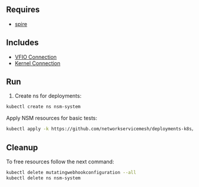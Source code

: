 ## Requires

- [spire](../spire)

## Includes

- [VFIO Connection](../use-cases/Vfio2Noop)
- [Kernel Connection](../use-cases/SriovKernel2Noop)

## Run

1. Create ns for deployments:
```bash
kubectl create ns nsm-system
```

Apply NSM resources for basic tests:
```bash
kubectl apply -k https://github.com/networkservicemesh/deployments-k8s/examples/sriov?ref=62f503084c832d558a6e08b1892c145b68215a4a
```

## Cleanup

To free resources follow the next command:
```bash
kubectl delete mutatingwebhookconfiguration --all
kubectl delete ns nsm-system
```
